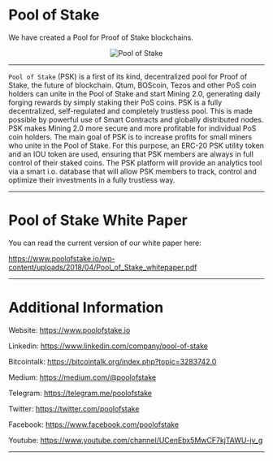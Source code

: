 # Pool of Stake
We have created a Pool for Proof of Stake blockchains.


<p align="center">
  <img src="https://raw.githubusercontent.com/poolofstake/PSK/master/images/PSK_Logo.png?raw=true" alt="Pool of Stake"/>
</p>

---

`Pool of Stake` (PSK) is a first of its kind, decentralized pool for Proof of Stake, the future
of blockchain. Qtum, BOScoin, Tezos and other PoS coin holders can unite in the Pool of Stake
and start Mining 2.0, generating daily forging rewards by simply staking their PoS coins.
PSK is a fully decentralized, self-regulated and completely trustless pool. This is made possible
by powerful use of Smart Contracts and globally distributed nodes. PSK makes Mining 2.0 more
secure and more profitable for individual PoS coin holders. The main goal of PSK is to increase
profits for small miners who unite in the Pool of Stake. For this purpose, an ERC-20 PSK utility
token and an IOU token are used, ensuring that PSK members are always in full control of their
staked coins. The PSK platform will provide an analytics tool via a smart i.o. database that will
allow PSK members to track, control and optimize their investments in a fully trustless way.

---

# Pool of Stake White Paper

You can read the current version of our white paper here:

https://www.poolofstake.io/wp-content/uploads/2018/04/Pool_of_Stake_whitepaper.pdf

---

# Additional Information

Website: https://www.poolofstake.io

Linkedin: https://www.linkedin.com/company/pool-of-stake

Bitcointalk: https://bitcointalk.org/index.php?topic=3283742.0

Medium: https://medium.com/@poolofstake

Telegram: https://telegram.me/poolofstake

Twitter: https://twitter.com/poolofstake

Facebook: https://www.facebook.com/poolofstake

Youtube: https://www.youtube.com/channel/UCenEbx5MwCF7kjTAWU-jv_g


---
